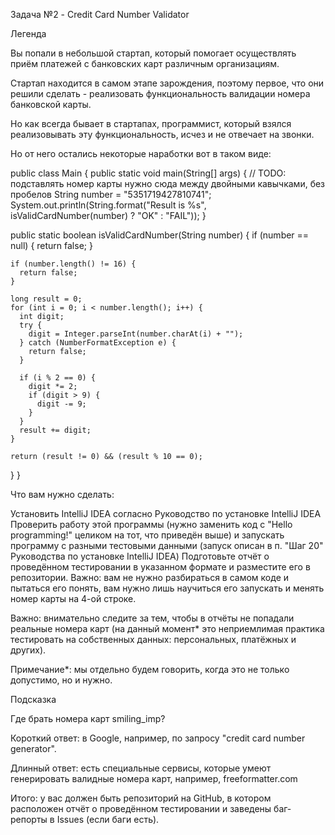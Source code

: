 Задача №2 - Credit Card Number Validator

Легенда

Вы попали в небольшой стартап, который помогает осуществлять приём платежей с банковских карт различным организациям.

Стартап находится в самом этапе зарождения, поэтому первое, что они решили сделать - реализовать функциональность валидации номера банковской карты.

Но как всегда бывает в стартапах, программист, который взялся реализовывать эту функциональность, исчез и не отвечает на звонки.

Но от него остались некоторые наработки вот в таком виде:


public class Main {
public static void main(String[] args) {
// TODO: подставлять номер карты нужно сюда между двойными кавычками, без пробелов
String number = "5351719427810741";
System.out.println(String.format("Result is %s", isValidCardNumber(number) ? "OK" : "FAIL"));
}

public static boolean isValidCardNumber(String number) {
if (number == null) {
return false;
}

    if (number.length() != 16) {
      return false;
    }

    long result = 0;
    for (int i = 0; i < number.length(); i++) {
      int digit;
      try {
        digit = Integer.parseInt(number.charAt(i) + "");
      } catch (NumberFormatException e) {
        return false;
      }

      if (i % 2 == 0) {
        digit *= 2;
        if (digit > 9) {
          digit -= 9;
        }
      }
      result += digit;
    }

    return (result != 0) && (result % 10 == 0);
}
}

Что вам нужно сделать:

Установить IntelliJ IDEA согласно Руководство по установке IntelliJ IDEA
Проверить работу этой программы (нужно заменить код с "Hello programming!" целиком на тот, что приведён выше) и запускать программу с разными тестовыми данными (запуск описан в п. "Шаг 20" Руководства по установке IntelliJ IDEA)
Подготовьте отчёт о проведённом тестировании в указанном формате и разместите его в репозитории.
Важно: вам не нужно разбираться в самом коде и пытаться его понять, вам нужно лишь научиться его запускать и менять номер карты на 4-ой строке.

Важно: внимательно следите за тем, чтобы в отчёты не попадали реальные номера карт (на данный момент* это неприемлимая практика тестировать на собственных данных: персональных, платёжных и других).

Примечание*: мы отдельно будем говорить, когда это не только допустимо, но и нужно.

Подсказка

Где брать номера карт smiling_imp?

Короткий ответ: в Google, например, по запросу "credit card number generator".

Длинный ответ: есть специальные сервисы, которые умеют генерировать валидные номера карт, например, freeformatter.com

Итого: у вас должен быть репозиторий на GitHub, в котором расположен отчёт о проведённом тестировании и заведены баг-репорты в Issues (если баги есть).